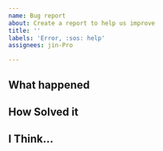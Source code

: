 ```yaml
---
name: Bug report
about: Create a report to help us improve
title: ''
labels: 'Error, :sos: help'
assignees: jin-Pro

---
```


## What happened

## How Solved it

## I Think...
